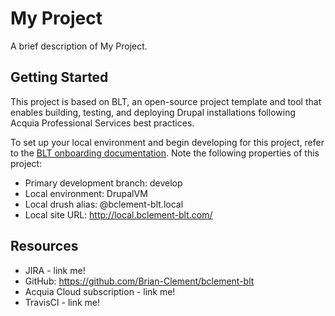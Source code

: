 # My Project

A brief description of My Project.

## Getting Started

This project is based on BLT, an open-source project template and tool that enables building, testing, and deploying Drupal installations following Acquia Professional Services best practices.

To set up your local environment and begin developing for this project, refer to the [BLT onboarding documentation](http://blt.readthedocs.io/en/latest/readme/onboarding/). Note the following properties of this project:
* Primary development branch: develop
* Local environment: DrupalVM
* Local drush alias: @bclement-blt.local
* Local site URL: http://local.bclement-blt.com/

## Resources

* JIRA - link me!
* GitHub: https://github.com/Brian-Clement/bclement-blt
* Acquia Cloud subscription - link me!
* TravisCI - link me!
